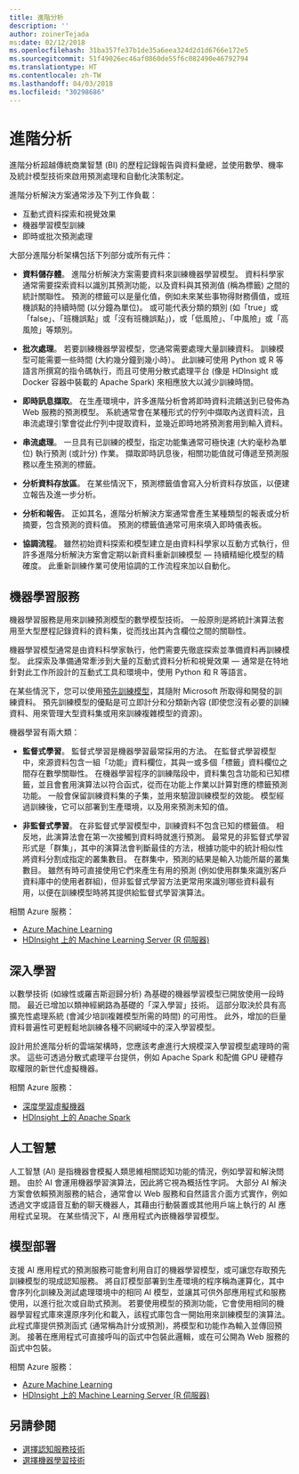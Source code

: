```yaml
---
title: 進階分析
description: ''
author: zoinerTejada
ms:date: 02/12/2018
ms.openlocfilehash: 31ba357fe37b1de35a6eea324d2d1d6766e172e5
ms.sourcegitcommit: 51f49026ec46af0860de55f6c082490e46792794
ms.translationtype: HT
ms.contentlocale: zh-TW
ms.lasthandoff: 04/03/2018
ms.locfileid: "30298686"
---
```

# <a name="advanced-analytics"></a>進階分析

進階分析超越傳統商業智慧 (BI) 的歷程記錄報告與資料彙總，並使用數學、機率及統計模型技術來啟用預測處理和自動化決策制定。

進階分析解決方案通常涉及下列工作負載：

* 互動式資料探索和視覺效果
* 機器學習模型訓練
* 即時或批次預測處理

大部分進階分析架構包括下列部分或所有元件：

* **資料儲存體**。 進階分析解決方案需要資料來訓練機器學習模型。 資料科學家通常需要探索資料以識別其預測功能，以及資料與其預測值 (稱為標籤) 之間的統計關聯性。 預測的標籤可以是量化值，例如未來某些事物得財務價值，或班機誤點的持續時間 (以分鐘為單位)。 或可能代表分類的類別 (如「true」或「false」、「班機誤點」或「沒有班機誤點」)，或「低風險」、「中風險」或「高風險」等類別。

* **批次處理**。 若要訓練機器學習模型，您通常需要處理大量訓練資料。 訓練模型可能需要一些時間 (大約幾分鐘到幾小時）。 此訓練可使用 Python 或 R 等語言所撰寫的指令碼執行，而且可使用分散式處理平台 (像是 HDInsight 或 Docker 容器中裝載的 Apache Spark) 來相應放大以減少訓練時間。

* **即時訊息擷取**。 在生產環境中，許多進階分析會將即時資料流饋送到已發佈為 Web 服務的預測模型。 系統通常會在某種形式的佇列中擷取內送資料流，且串流處理引擎會從此佇列中提取資料，並幾近即時地將預測套用到輸入資料。  

* **串流處理**。 一旦具有已訓練的模型，指定功能集通常可極快速 (大約毫秒為單位) 執行預測 (或計分) 作業。 擷取即時訊息後，相關功能值就可傳遞至預測服務以產生預測的標籤。

* **分析資料存放區**。 在某些情況下，預測標籤值會寫入分析資料存放區，以便建立報告及進一步分析。

* **分析和報告**。 正如其名，進階分析解決方案通常會產生某種類型的報表或分析摘要，包含預測的資料值。 預測的標籤值通常可用來填入即時儀表板。

* **協調流程**。 雖然初始資料探索和模型建立是由資料科學家以互動方式執行，但許多進階分析解決方案會定期以新資料重新訓練模型 &mdash; 持續精細化模型的精確度。 此重新訓練作業可使用協調的工作流程來加以自動化。

## <a name="machine-learning"></a>機器學習服務
機器學習服務是用來訓練預測模型的數學模型技術。 一般原則是將統計演算法套用至大型歷程記錄資料的資料集，從而找出其內含欄位之間的關聯性。

機器學習模型通常是由資料科學家執行，他們需要先徹底探索並準備資料再訓練模型。 此探索及準備通常牽涉到大量的互動式資料分析和視覺效果 &mdash; 通常是在特地針對此工作所設計的互動式工具和環境中，使用 Python 和 R 等語言。

在某些情況下，您可以使用[預先訓練模型](/machine-learning-server/install/microsoftml-install-pretrained-models)，其隨附 Microsoft 所取得和開發的訓練資料。 預先訓練模型的優點是可立即計分和分類新內容 (即使您沒有必要的訓練資料、用來管理大型資料集或用來訓練複雜模型的資源)。

機器學習有兩大類：

* **監督式學習**。 監督式學習是機器學習最常採用的方法。 在監督式學習模型中，來源資料包含一組「功能」資料欄位，其與一或多個「標籤」資料欄位之間存在數學關聯性。 在機器學習程序的訓練階段中，資料集包含功能和已知標籤，並且會套用演算法以符合函式，從而在功能上作業以計算對應的標籤預測功能。 一般會保留訓練資料集的子集，並用來驗證訓練模型的效能。 模型經過訓練後，它可以部署到生產環境，以及用來預測未知的值。 

* **非監督式學習**。 在非監督式學習模型中，訓練資料不包含已知的標籤值。 相反地，此演算法會在第一次接觸到資料時就進行預測。 最常見的非監督式學習形式是「群集」，其中的演算法會判斷最佳的方法，根據功能中的統計相似性將資料分割成指定的叢集數目。 在群集中，預測的結果是輸入功能所屬的叢集數目。 雖然有時可直接使用它們來產生有用的預測 (例如使用群集來識別客戶資料庫中的使用者群組)，但非監督式學習方法更常用來識別哪些資料最有用，以便在訓練模型時將其提供給監督式學習演算法。

相關 Azure 服務：

- [Azure Machine Learning](/azure/machine-learning/)
- [HDInsight 上的 Machine Learning Server (R 伺服器)](/azure/hdinsight/r-server/r-server-overview)

## <a name="deep-learning"></a>深入學習

以數學技術 (如線性或羅吉斯迴歸分析) 為基礎的機器學習模型已開放使用一段時間。 最近已增加以類神經網路為基礎的「深入學習」技術。 這部分取決於具有高擴充性處理系統 (會減少培訓複雜模型所需的時間) 的可用性。 此外，增加的巨量資料普遍性可更輕鬆地訓練各種不同網域中的深入學習模型。

設計用於進階分析的雲端架構時，您應該考慮進行大規模深入學習模型處理時的需求。 這些可透過分散式處理平台提供，例如 Apache Spark 和配備 GPU 硬體存取權限的新世代虛擬機器。

相關 Azure 服務：

- [深度學習虛擬機器](/azure/machine-learning/data-science-virtual-machine/deep-learning-dsvm-overview)
- [HDInsight 上的 Apache Spark](/azure/hdinsight/spark/apache-spark-overview)

## <a name="artificial-intelligence"></a>人工智慧

人工智慧 (AI) 是指機器會模擬人類思維相關認知功能的情況，例如學習和解決問題。 由於 AI 會運用機器學習演算法，因此將它視為概括性字詞。 大部分 AI 解決方案會依賴預測服務的結合，通常會以 Web 服務和自然語言介面方式實作，例如透過文字或語音互動的聊天機器人，其藉由行動裝置或其他用戶端上執行的 AI 應用程式呈現。 在某些情況下，AI 應用程式內嵌機器學習模型。 

## <a name="model-deployment"></a>模型部署

支援 AI 應用程式的預測服務可能會利用自訂的機器學習模型，或可讓您存取預先訓練模型的現成認知服務。 將自訂模型部署到生產環境的程序稱為運算化，其中會序列化訓練及測試處理環境中的相同 AI 模型，並讓其可供外部應用程式和服務使用，以進行批次或自助式預測。 若要使用模型的預測功能，它會使用相同的機器學習程式庫來還原序列化和載入，該程式庫包含一開始用來訓練模型的演算法。 此程式庫提供預測函式 (通常稱為計分或預測)，將模型和功能作為輸入並傳回預測。 接著在應用程式可直接呼叫的函式中包裝此邏輯，或在可公開為 Web 服務的函式中包裝。 

相關 Azure 服務：

- [Azure Machine Learning](/azure/machine-learning/)
- [HDInsight 上的 Machine Learning Server (R 伺服器)](/azure/hdinsight/r-server/r-server-overview)


## <a name="see-also"></a>另請參閱

- [選擇認知服務技術](../technology-choices/cognitive-services.md)
- [選擇機器學習技術](../technology-choices/data-science-and-machine-learning.md)
